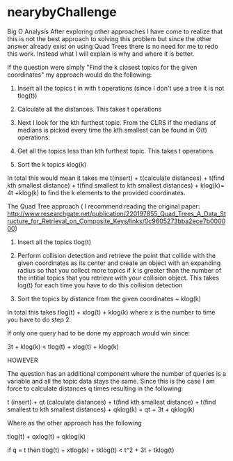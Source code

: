 nearybyChallenge
================

Big O Analysis
After exploring other approaches I have come to realize that this is not the best approach to solving this problem but since the other answer already exist on using Quad Trees there is no need for me to redo this work. Instead what I will explain is why and where it is better.

If the question were simply "Find the k closest topics for the given coordinates" my approach would do the following:

1. Insert all the topics t in with t operations (since I don't use a tree it is not tlog(t))

2. Calculate all the distances. This takes t operations

3. Next I look for the kth furthest topic. From the CLRS if the medians of medians is picked every time the kth smallest can be found in O(t) operations.

4. Get all the topics less than kth furthest topic. This takes t operations.

5. Sort the k topics klog(k)

In total this would mean it takes me t(insert) + t(calculate distances)  + t(find kth smallest distance) + t(find smallest to kth smallest distances) + klog(k)= 4t +klog(k) to find the k elements to the provided coordinates.



The Quad Tree approach ( I recommend reading the original paper: http://www.researchgate.net/publication/220197855_Quad_Trees_A_Data_Structure_for_Retrieval_on_Composite_Keys/links/0c9605273bba2ece7b000000)

1. Insert all the topics tlog(t)

2. Perform collision detection and retrieve the point that collide with the given coordinates as its center and create an object with an expanding radius so that you collect more topics if k is greater than the number of the intitial topics that you retrieve with your collision object. This takes log(t) for each time you have to do this collision detection

3. Sort the topics by distance from the given coordinates ~ klog(k)

In total this takes tlog(t) + xlog(t) + klog(k) where x is the number to time you have to do step 2.

If only one query had to be done my approach would win since:

3t + klog(k) < tlog(t) + xlog(t) + klog(k)

HOWEVER

The question has an additional component where the number of queries is a variable and all the topic data stays the same. Since this is the case I am force to calculate distances q times resulting in the following:

t (insert) + qt (calculate distances) + t(find kth smallest distance) + t(find smallest to kth smallest distances) + qklog(k) = qt + 3t + qklog(k)

Where as the other approach has the following

tlog(t) + qxlog(t) + qklog(k)

if q = t then 
tlog(t) + xtlog(k) + tklog(t) < t^2 + 3t + tklog(t)